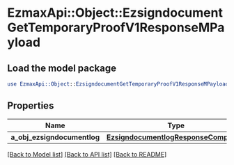 # EzmaxApi::Object::EzsigndocumentGetTemporaryProofV1ResponseMPayload

## Load the model package
```perl
use EzmaxApi::Object::EzsigndocumentGetTemporaryProofV1ResponseMPayload;
```

## Properties
Name | Type | Description | Notes
------------ | ------------- | ------------- | -------------
**a_obj_ezsigndocumentlog** | [**EzsigndocumentlogResponseCompound**](EzsigndocumentlogResponseCompound.md) |  | 

[[Back to Model list]](../README.md#documentation-for-models) [[Back to API list]](../README.md#documentation-for-api-endpoints) [[Back to README]](../README.md)


